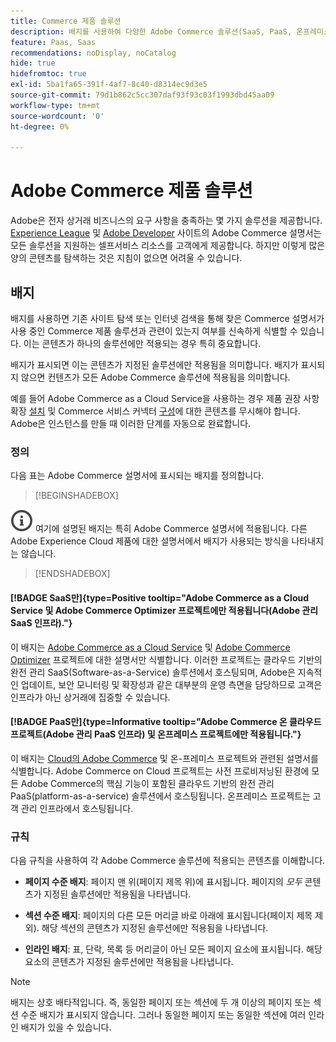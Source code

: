 ```yaml
---
title: Commerce 제품 솔루션
description: 배지를 사용하여 다양한 Adobe Commerce 솔루션(SaaS, PaaS, 온프레미스)에 적용되는 설명서를 식별하는 방법에 대해 알아봅니다.
feature: Paas, Saas
recommendations: noDisplay, noCatalog
hide: true
hidefromtoc: true
exl-id: 5ba1fa65-391f-4af7-8c40-d8314ec9d3e5
source-git-commit: 79d1b862c5cc307daf93f93c03f1993dbd45aa09
workflow-type: tm+mt
source-wordcount: '0'
ht-degree: 0%

---
```


# Adobe Commerce 제품 솔루션

Adobe은 전자 상거래 비즈니스의 요구 사항을 충족하는 몇 가지 솔루션을 제공합니다. [Experience League](https://experienceleague.adobe.com/ko/docs/commerce) 및 [Adobe Developer](https://developer.adobe.com/commerce/docs/) 사이트의 Adobe Commerce 설명서는 모든 솔루션을 지원하는 셀프서비스 리소스를 고객에게 제공합니다. 하지만 이렇게 많은 양의 콘텐츠를 탐색하는 것은 지침이 없으면 어려울 수 있습니다.

## 배지

배지를 사용하면 기존 사이트 탐색 또는 인터넷 검색을 통해 찾은 Commerce 설명서가 사용 중인 Commerce 제품 솔루션과 관련이 있는지 여부를 신속하게 식별할 수 있습니다. 이는 콘텐츠가 하나의 솔루션에만 적용되는 경우 특히 중요합니다.

배지가 표시되면 이는 콘텐츠가 지정된 솔루션에만 적용됨을 의미합니다. 배지가 표시되지 않으면 컨텐츠가 모든 Adobe Commerce 솔루션에 적용됨을 의미합니다.

예를 들어 Adobe Commerce as a Cloud Service을 사용하는 경우 제품 권장 사항 확장 [설치](../product-recommendations/install-configure.md#install-product-recommendations) 및 Commerce 서비스 커넥터 [구성](../product-recommendations/install-configure.md#configure-product-recommendations)에 대한 콘텐츠를 무시해야 합니다. Adobe은 인스턴스를 만들 때 이러한 단계를 자동으로 완료합니다.

### 정의

다음 표는 Adobe Commerce 설명서에 표시되는 배지를 정의합니다.

>[!BEGINSHADEBOX]

![정보](../cloud-service/assets/Smock_InfoOutline_18_N.svg) 여기에 설명된 배지는 특히 Adobe Commerce 설명서에 적용됩니다. 다른 Adobe Experience Cloud 제품에 대한 설명서에서 배지가 사용되는 방식을 나타내지는 않습니다.

>[!ENDSHADEBOX]

#### [!BADGE SaaS만]{type=Positive tooltip="Adobe Commerce as a Cloud Service 및 Adobe Commerce Optimizer 프로젝트에만 적용됩니다(Adobe 관리 SaaS 인프라)."}

이 배지는 [Adobe Commerce as a Cloud Service](../cloud-service/overview.md) 및 [Adobe Commerce Optimizer](../optimizer/overview.md) 프로젝트에 대한 설명서만 식별합니다. 이러한 프로젝트는 클라우드 기반의 완전 관리 SaaS(Software-as-a-Service) 솔루션에서 호스팅되며, Adobe은 지속적인 업데이트, 보안 모니터링 및 확장성과 같은 대부분의 운영 측면을 담당하므로 고객은 인프라가 아닌 상거래에 집중할 수 있습니다.

#### [!BADGE PaaS만]{type=Informative tooltip="Adobe Commerce 온 클라우드 프로젝트(Adobe 관리 PaaS 인프라) 및 온프레미스 프로젝트에만 적용됩니다."}

이 배지는 [Cloud의 Adobe Commerce](https://experienceleague.adobe.com/ko/docs/commerce-on-cloud/user-guide/overview) 및 온-프레미스 프로젝트와 관련된 설명서를 식별합니다. Adobe Commerce on Cloud 프로젝트는 사전 프로비저닝된 환경에 모든 Adobe Commerce의 핵심 기능이 포함된 클라우드 기반의 완전 관리 PaaS(platform-as-a-service) 솔루션에서 호스팅됩니다. 온프레미스 프로젝트는 고객 관리 인프라에서 호스팅됩니다.

### 규칙

다음 규칙을 사용하여 각 Adobe Commerce 솔루션에 적용되는 콘텐츠를 이해합니다.

- **페이지 수준 배지**: 페이지 맨 위(페이지 제목 위)에 표시됩니다. 페이지의 _모두_ 콘텐츠가 지정된 솔루션에만 적용됨을 나타냅니다.

- **섹션 수준 배지**: 페이지의 다른 모든 머리글 바로 아래에 표시됩니다(페이지 제목 제외). 해당 섹션의 콘텐츠가 지정된 솔루션에만 적용됨을 나타냅니다.

- **인라인 배지**: 표, 단락, 목록 등 머리글이 아닌 모든 페이지 요소에 표시됩니다. 해당 요소의 콘텐츠가 지정된 솔루션에만 적용됨을 나타냅니다.

>[!NOTE]
>
>배지는 상호 배타적입니다. 즉, 동일한 페이지 또는 섹션에 두 개 이상의 페이지 또는 섹션 수준 배지가 표시되지 않습니다. 그러나 동일한 페이지 또는 동일한 섹션에 여러 인라인 배지가 있을 수 있습니다.
